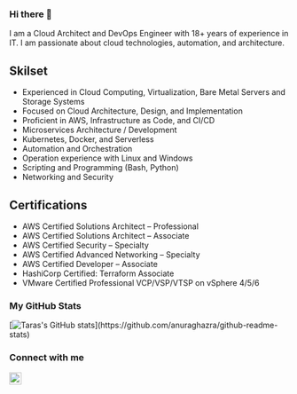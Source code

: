 ### Hi there 👋

I am a Cloud Architect and DevOps Engineer with 18+ years of experience in IT. I am passionate about cloud technologies, automation, and architecture.

## Skilset

- Experienced in Cloud Computing, Virtualization, Bare Metal Servers and Storage Systems
- Focused on Cloud Architecture, Design, and Implementation
- Proficient in AWS, Infrastructure as Code, and CI/CD
- Microservices Architecture / Development
- Kubernetes, Docker, and Serverless
- Automation and Orchestration
- Operation experience with Linux and Windows
- Scripting and Programming (Bash, Python)
- Networking and Security

## Certifications

- AWS Certified Solutions Architect – Professional
- AWS Certified Solutions Architect – Associate
- AWS Certified Security – Specialty
- AWS Certified Advanced Networking – Specialty
- AWS Certified Developer – Associate
- HashiCorp Certified: Terraform Associate
- VMware Certified Professional VCP/VSP/VTSP on vSphere 4/5/6

### My GitHub Stats

[![Taras's GitHub stats](https://github-readme-stats.vercel.app/api?username=tarasmandryk&show_icons=true&theme=transparent&hide=stars,contribs&show=prs_merged,prs_merged_percentage")](https://github.com/anuraghazra/github-readme-stats)

### Connect with me

[<img align="left" alt="tarasmandryk | LinkedIn" width="22" src="https://cdn.jsdelivr.net/npm/simple-icons@v3/icons/linkedin.svg" />][linkedin]

[linkedin]: https://www.linkedin.com/in/tarasmandryk

<!--
**tarasmandryk/tarasmandryk** is a ✨ _special_ ✨ repository because its `README.md` (this file) appears on your GitHub profile.

Here are some ideas to get you started:

- 🔭 I’m currently working on ...
- 🌱 I’m currently learning ...
- 👯 I’m looking to collaborate on ...
- 🤔 I’m looking for help with ...
- 💬 Ask me about ...
- 📫 How to reach me: ...
- 😄 Pronouns: ...
- ⚡ Fun fact: ...
-->
